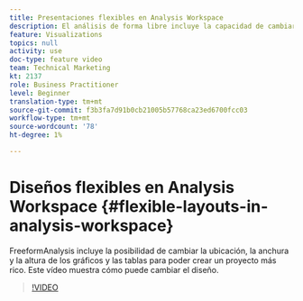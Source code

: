 ```yaml
---
title: Presentaciones flexibles en Analysis Workspace
description: El análisis de forma libre incluye la capacidad de cambiar la ubicación, la anchura y la altura de los gráficos y las tablas para poder crear un proyecto más rico. Este vídeo muestra cómo puede cambiar el diseño.
feature: Visualizations
topics: null
activity: use
doc-type: feature video
team: Technical Marketing
kt: 2137
role: Business Practitioner
level: Beginner
translation-type: tm+mt
source-git-commit: f3b3fa7d91b0cb21005b57768ca23ed6700fcc03
workflow-type: tm+mt
source-wordcount: '78'
ht-degree: 1%

---
```



# Diseños flexibles en Analysis Workspace {#flexible-layouts-in-analysis-workspace}

 FreeformAnalysis incluye la posibilidad de cambiar la ubicación, la anchura y la altura de los gráficos y las tablas para poder crear un proyecto más rico. Este vídeo muestra cómo puede cambiar el diseño.

>[!VIDEO](https://video.tv.adobe.com/v/24706/?quality=12)
